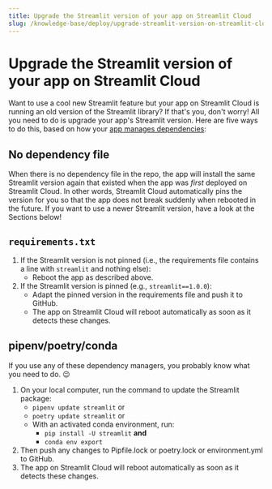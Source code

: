 ```yaml
---
title: Upgrade the Streamlit version of your app on Streamlit Cloud
slug: /knowledge-base/deploy/upgrade-streamlit-version-on-streamlit-cloud
---
```


# Upgrade the Streamlit version of your app on Streamlit Cloud

Want to use a cool new Streamlit feature but your app on Streamlit Cloud is running an old version of the Streamlit library? If that's you, don't worry! All you need to do is upgrade your app's Streamlit version. Here are five ways to do this, based on how your [app manages dependencies](/streamlit-cloud/get-started/deploy-an-app/app-dependencies):

## No dependency file

When there is no dependency file in the repo, the app will install the same Streamlit version again that existed when the app was *first* deployed on Streamlit Cloud. In other words, Streamlit Cloud automatically pins the version for you so that the app does not break suddenly when rebooted in the future. If you want to use a newer Streamlit version, have a look at the Sections below! 

## `requirements.txt`

1. If the Streamlit version is not pinned (i.e., the requirements file contains a line with `streamlit` and nothing else):
   - Reboot the app as described above.
2. If the Streamlit version is pinned (e.g., `streamlit==1.0.0`):
   - Adapt the pinned version in the requirements file and push it to GitHub.
   - The app on Streamlit Cloud will reboot automatically as soon as it detects these changes.

## pipenv/poetry/conda

If you use any of these dependency managers, you probably know what you need to do. 😉

1. On your local computer, run the command to update the Streamlit package:
   - `pipenv update streamlit` or
   - `poetry update streamlit` or
   - With an activated conda environment, run:
     - `pip install -U streamlit` **and**
     - `conda env export`
2. Then push any changes to Pipfile.lock or poetry.lock or environment.yml to GitHub.
3. The app on Streamlit Cloud will reboot automatically as soon as it detects these changes.
